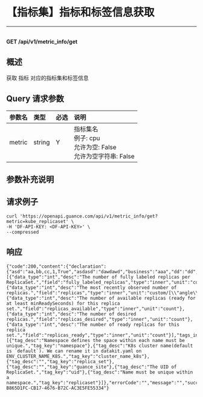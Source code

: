 # 【指标集】指标和标签信息获取

---

<br />**GET /api/v1/metric_info/get**

## 概述
获取 指标 对应的指标集和标签信息




## Query 请求参数

| 参数名        | 类型     | 必选   | 说明              |
|:-----------|:-------|:-----|:----------------|
| metric | string | Y | 指标集名<br>例子: cpu <br>允许为空: False <br>允许为空字符串: False <br> |

## 参数补充说明





## 请求例子
```shell
curl 'https://openapi.guance.com/api/v1/metric_info/get?metric=kube_replicaset' \
-H 'DF-API-KEY: <DF-API-KEY>' \
--compressed
```




## 响应
```shell
{"code":200,"content":{"declaration":{"asd":"aa,bb,cc,1,True","asdasd":"dawdawd","business":"aaa","dd":"dd","fawf":"afawf","organization":"64fe7b4062f74d0007b46676"},"metric_fields_info":[{"data_type":"int","desc":"The number of fully labeled replicas per ReplicaSet.","field":"fully_labeled_replicas","type":"inner","unit":"count"},{"data_type":"int","desc":"The most recently observed number of replicas.","field":"replicas","type":"inner","unit":"custom/[\\"angle\\",\\"rad\\"]"},{"data_type":"int","desc":"The number of available replicas (ready for at least minReadySeconds) for this replica set.","field":"replicas_available","type":"inner","unit":"count"},{"data_type":"int","desc":"The number of desired replicas.","field":"replicas_desired","type":"inner","unit":"count"},{"data_type":"int","desc":"The number of ready replicas for this replica set.","field":"replicas_ready","type":"inner","unit":"count"}],"tags_info":[{"tag_desc":"Namespace defines the space within each name must be unique.","tag_key":"namespace"},{"tag_desc":"K8s cluster name(default is `default`). We can rename it in datakit.yaml on ENV_CLUSTER_NAME_K8S.","tag_key":"cluster_name_k8s"},{"tag_desc":"","tag_key":"replica_set"},{"tag_desc":"","tag_key":"guance_site"},{"tag_desc":"The UID of ReplicaSet.","tag_key":"uid"},{"tag_desc":"Name must be unique within a namespace.","tag_key":"replicaset"}]},"errorCode":"","message":"","success":true,"traceId":"TRACE-B865D1FC-CB17-4676-B72C-AC3E5FE55334"} 
```




